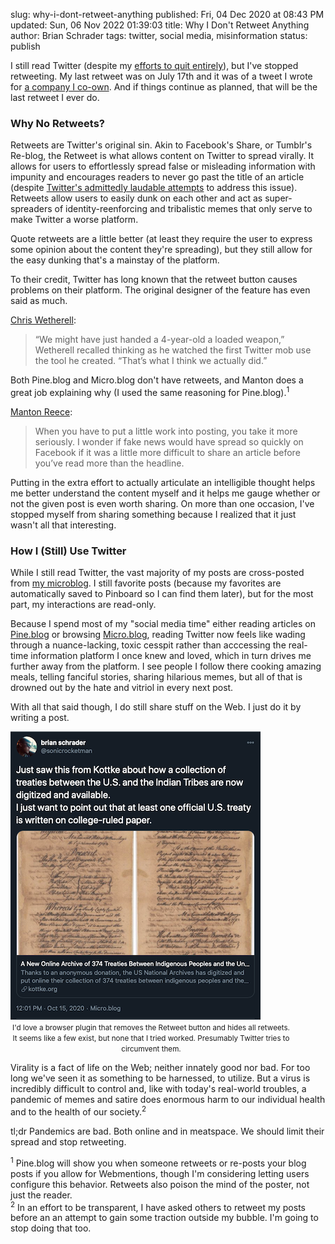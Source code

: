 slug: why-i-dont-retweet-anything
published: Fri, 04 Dec 2020 at 08:43 PM
updated: Sun, 06 Nov 2022 01:39:03 
title: Why I Don't Retweet Anything
author: Brian Schrader
tags: twitter, social media, misinformation
status: publish

I still read Twitter (despite my [efforts to quit entirely][1]), but I've stopped retweeting. My last retweet was on July 17th and it was of a tweet I wrote for [a company I co-own][2]. And if things continue as planned, that will be the last retweet I ever do.

### Why No Retweets?

Retweets are Twitter's original sin. Akin to Facebook's Share, or Tumblr's Re-blog, the Retweet is what allows content on Twitter to spread virally. It allows for users to effortlessly spread false or misleading information with impunity and encourages readers to never go past the title of an article (despite [Twitter's admittedly laudable attempts][a] to address this issue). Retweets allow users to easily dunk on each other and act as super-spreaders of identity-reenforcing and tribalistic memes that only serve to make Twitter a worse platform.

Quote retweets are a little better (at least they require the user to express some opinion about the content they're spreading), but they still allow for the easy dunking that's a mainstay of the platform.

To their credit, Twitter has long known that the retweet button causes problems on their platform. The original designer of the feature has even said as much.

[Chris Wetherell][c]:

> “We might have just handed a 4-year-old a loaded weapon,” Wetherell recalled thinking as he watched the first Twitter mob use the tool he created. “That’s what I think we actually did.”

Both Pine.blog and Micro.blog don't have retweets, and Manton does a great job explaining why (I used the same reasoning for Pine.blog).<sup>1</sup>

[Manton Reece][3]:

> When you have to put a little work into posting, you take it more seriously. I wonder if fake news would have spread so quickly on Facebook if it was a little more difficult to share an article before you’ve read more than the headline.

Putting in the extra effort to actually articulate an intelligible thought helps me better understand the content myself and it helps me gauge whether or not the given post is even worth sharing. On more than one occasion, I've stopped myself from sharing something because I realized that it just wasn't all that interesting.


### How I (Still) Use Twitter

While I still read Twitter, the vast majority of my posts are cross-posted from [my microblog][4]. I still favorite posts (because my favorites are automatically saved to Pinboard so I can find them later), but for the most part, my interactions are read-only.

Because I spend most of my "social media time" either reading articles on [Pine.blog][5] or browsing [Micro.blog][6], reading Twitter now feels like wading through a nuance-lacking, toxic cesspit rather than acccessing the real-time information platform I once knew and loved, which in turn drives me further away from the platform. I see people I follow there cooking amazing meals, telling fanciful stories, sharing hilarious memes, but all of that is drowned out by the hate and vitriol in every next post.

With all that said though, I do still share stuff on the Web. I just do it by writing a post.

<div style="max-width: 450px;" class="image-center">
<img
  alt="A sample pseudo-retweet"
  src="/images/blog/pseudo-retweet.png"
  class="image-center"
/>
<center><small><caption>I'd love a browser plugin that removes the Retweet button and hides all retweets. It seems like a few exist, but none that I tried worked. Presumably Twitter tries to circumvent them.</caption></small></center>
</div>

Virality is a fact of life on the Web; neither innately good nor bad. For too long we've seen it as something to be harnessed, to utilize. But a virus is incredibly difficult to control and, like with today's real-world troubles, a pandemic of memes and satire does enormous harm to our individual health and to the health of our society.<sup>2</sup>

tl;dr Pandemics are bad. Both online and in meatspace. We should limit their spread and stop retweeting.

<div class="footnote">
<sup>1</sup> Pine.blog will show you when someone retweets or re-posts your blog posts if you allow for Webmentions, though I'm considering letting users configure this behavior. Retweets also poison the mind of the poster, not just the reader.
</div>
<div class="footnote">
<sup>2</sup> In an effort to be transparent, I have asked others to retweet my posts before an an attempt to gain some traction outside my bubble. I'm going to stop doing that too.
</div>

[1]: /_drafts/retweeting/
[2]: https://adventurerscodex.com
[3]: https://www.manton.org/2016/11/22/fake-news-and.html
[4]: https://pine.blog/u/sonicrocketman
[5]: https://pine.blog
[6]: https://micro.blog

[a]: https://slate.com/technology/2020/10/twitter-retweet-change-election.html
[b]: https://www.theatlantic.com/magazine/archive/2018/04/the-case-against-retweets/554078/
[c]: https://www.buzzfeednews.com/article/alexkantrowitz/how-the-retweet-ruined-the-internet

